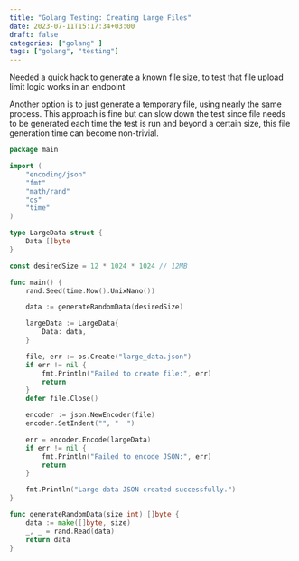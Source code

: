 ```yaml
---
title: "Golang Testing: Creating Large Files"
date: 2023-07-11T15:17:34+03:00
draft: false 
categories: ["golang" ]
tags: ["golang", "testing"]
---
```


Needed a quick hack to generate a known file size, to test that file upload limit logic works in an endpoint

Another option is to just generate a temporary file, using nearly the same process. This approach is fine but can slow down the test since file needs to be generated each time the test is run and beyond a certain size, this file generation time can become non-trivial.
```go
package main

import (
	"encoding/json"
	"fmt"
	"math/rand"
	"os"
	"time"
)

type LargeData struct {
	Data []byte
}

const desiredSize = 12 * 1024 * 1024 // 12MB

func main() {
	rand.Seed(time.Now().UnixNano())

	data := generateRandomData(desiredSize)

	largeData := LargeData{
		Data: data,
	}

	file, err := os.Create("large_data.json")
	if err != nil {
		fmt.Println("Failed to create file:", err)
		return
	}
	defer file.Close()

	encoder := json.NewEncoder(file)
	encoder.SetIndent("", "  ") 

	err = encoder.Encode(largeData)
	if err != nil {
		fmt.Println("Failed to encode JSON:", err)
		return
	}

	fmt.Println("Large data JSON created successfully.")
}

func generateRandomData(size int) []byte {
	data := make([]byte, size)
	_, _ = rand.Read(data)
	return data
}

```
